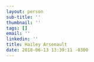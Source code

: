 ```yaml
---
layout: person
sub-title: ''
thumbnail: ''
tags: []
email: ''
linkedin: ''
title: Hailey Arsenault
date: 2018-06-13 13:39:11 -0300
---
```

